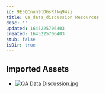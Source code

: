 ```yaml
---
id: 9E5QCnuh9tO6sRfkg94zi
title: Qa_data_discussion Resources
desc: ''
updated: 1645225706403
created: 1645225706403
stub: false
isDir: true
---
```

## Imported Assets
- ![QA Data Discussion.jpg](/assets/qa-data-discussion.jpg)
